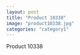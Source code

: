 ```yaml
---
layout: post
title: "Product 10338"
image: "product10338.jpg"
categories: "category1"
---
```

Product 10338
